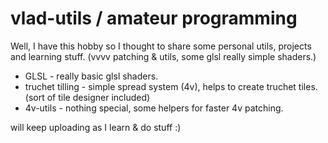 # vlad-utils / amateur programming 

Well, I have this hobby so I thought to share some personal utils, projects and learning stuff. 
(vvvv patching & utils, some glsl really simple shaders.)

- GLSL -  really basic glsl shaders. 
- truchet tilling - simple spread system (4v), helps to create truchet tiles. (sort of tile designer included)
- 4v-utils - nothing special, some helpers for faster 4v patching.  

will keep uploading as I learn & do stuff :)
